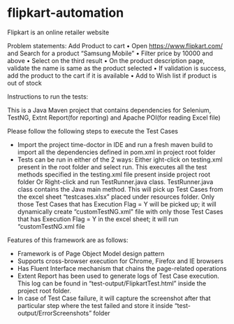 # flipkart-automation
Flipkart is an online retailer website

Problem statements:
Add Product to cart
•	Open https://www.flipkart.com/ and Search for a product “Samsung Mobile”
•	Filter price by 10000 and above
•	Select on the third result
•	On the product description page, validate the name is same as the product selected
•	If validation is success, add the product to the cart if it is available
•	Add to Wish list if product is out of stock


Instructions to run the tests:

This is a Java Maven project that contains dependencies for Selenium, TestNG, Extnt Report(for reporting) and Apache POI(for reading Excel file)

Please follow the following steps to execute the Test Cases
-	Import the project time-doctor in IDE and run a fresh maven build to import all the dependencies defined in pom.xml in project root folder
-	Tests can be run in either of the 2 ways:
        Either ight-click on testing.xml present in the root folder and select run. This executes all the test methods specified in the testing.xml file present inside project root folder Or
        Right-click and run TestRunner.java class. TestRunner.java class contains the Java main method. This will pick up Test Cases from the excel sheet “testcases.xlsx” placed under resources folder. Only those Test Cases that has Execution Flag = Y will be picked up; it will dynamically create “customTestNG.xml" file with only those Test Cases that has Execution Flag = Y in the excel sheet; it will run “customTestNG.xml file


Features of this framework are as follows:
-	Framework is of Page Object Model design pattern
-	Supports cross-browser execution for Chrome, Firefox and IE browsers
-	Has Fluent Interface mechanism that chains the page-related operations
-	Extent Report has been used to generate logs of Test Case execution. This log can be found in “test-output/FlipkartTest.html” inside the project root folder.
-	In case of Test Case failure, it will capture the screenshot after that particular step where the test failed and store it inside “test-output/ErrorScreenshots” folder
